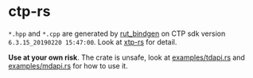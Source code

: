 # ctp-rs
`*.hpp` and `*.cpp` are generated by [rut_bindgen](https://rust-lang.github.io/rust-bindgen/requirements.html) on CTP sdk version `6.3.15_20190220 15:47:00`. Look at [xtp-rs](https://github.com/dovahcrow/xtp-rs) for detail.

__Use at your own risk__. The crate is unsafe, look at [examples/tdapi.rs](./examples/tdapi.rs) and [examples/mdapi.rs](./examples/mdapi.rs) for how to use it.
